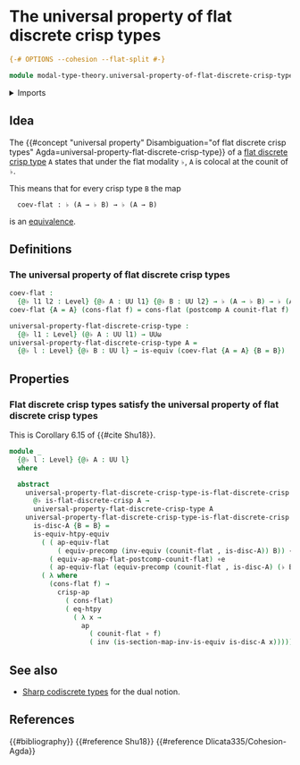 # The universal property of flat discrete crisp types

```agda
{-# OPTIONS --cohesion --flat-split #-}

module modal-type-theory.universal-property-of-flat-discrete-crisp-types where
```

<details><summary>Imports</summary>

```agda
open import elementary-number-theory.natural-numbers

open import foundation.action-on-identifications-functions
open import foundation.booleans
open import foundation.coproduct-types
open import foundation.dependent-pair-types
open import foundation.dependent-universal-property-equivalences
open import foundation.embeddings
open import foundation.empty-types
open import foundation.equivalences
open import foundation.function-extensionality
open import foundation.function-types
open import foundation.homotopies
open import foundation.identity-types
open import foundation.injective-maps
open import foundation.postcomposition-dependent-functions
open import foundation.postcomposition-functions
open import foundation.precomposition-functions
open import foundation.propositions
open import foundation.retractions
open import foundation.retracts-of-types
open import foundation.sections
open import foundation.transport-along-identifications
open import foundation.unit-type
open import foundation.univalence
open import foundation.universal-property-equivalences
open import foundation.universe-levels

open import modal-type-theory.action-on-identifications-crisp-functions
open import modal-type-theory.crisp-function-types
open import modal-type-theory.crisp-identity-types
open import modal-type-theory.flat-action-on-homotopies
open import modal-type-theory.flat-discrete-crisp-types
open import modal-type-theory.flat-modality
open import modal-type-theory.functoriality-flat-modality
```

</details>

## Idea

The
{{#concept "universal property" Disambiguation="of flat discrete crisp types" Agda=universal-property-flat-discrete-crisp-type}}
of a [flat discrete crisp type](modal-type-theory.flat-discrete-crisp-types.md)
`A` states that under the flat modality `♭`, `A` is colocal at the counit of
`♭`.

This means that for every crisp type `B` the map

```text
  coev-flat : ♭ (A → ♭ B) → ♭ (A → B)
```

is an [equivalence](foundation-core.equivalences.md).

## Definitions

### The universal property of flat discrete crisp types

```agda
coev-flat :
  {@♭ l1 l2 : Level} {@♭ A : UU l1} {@♭ B : UU l2} → ♭ (A → ♭ B) → ♭ (A → B)
coev-flat {A = A} (cons-flat f) = cons-flat (postcomp A counit-flat f)

universal-property-flat-discrete-crisp-type :
  {@♭ l1 : Level} (@♭ A : UU l1) → UUω
universal-property-flat-discrete-crisp-type A =
  {@♭ l : Level} {@♭ B : UU l} → is-equiv (coev-flat {A = A} {B = B})
```

## Properties

### Flat discrete crisp types satisfy the universal property of flat discrete crisp types

This is Corollary 6.15 of {{#cite Shu18}}.

```agda
module _
  {@♭ l : Level} {@♭ A : UU l}
  where

  abstract
    universal-property-flat-discrete-crisp-type-is-flat-discrete-crisp :
      @♭ is-flat-discrete-crisp A →
      universal-property-flat-discrete-crisp-type A
    universal-property-flat-discrete-crisp-type-is-flat-discrete-crisp
      is-disc-A {B = B} =
      is-equiv-htpy-equiv
        ( ( ap-equiv-flat
            ( equiv-precomp (inv-equiv (counit-flat , is-disc-A)) B)) ∘e
          ( equiv-ap-map-flat-postcomp-counit-flat) ∘e
          ( ap-equiv-flat (equiv-precomp (counit-flat , is-disc-A) (♭ B))))
        ( λ where
          (cons-flat f) →
            crisp-ap
              ( cons-flat)
              ( eq-htpy
                ( λ x →
                  ap
                    ( counit-flat ∘ f)
                    ( inv (is-section-map-inv-is-equiv is-disc-A x)))))
```

## See also

- [Sharp codiscrete types](modal-type-theory.sharp-codiscrete-types.md) for the
  dual notion.

## References

{{#bibliography}} {{#reference Shu18}} {{#reference Dlicata335/Cohesion-Agda}}
